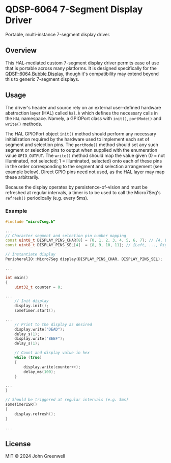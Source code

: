 # QDSP-6064 7-Segment Display Driver

Portable, multi-instance 7-segment display driver.

## Overview

This HAL-mediated custom 7-segment display driver permits ease of use that is portable across many platforms. It is designed specifically for the [QDSP-6064 Bubble Display](https://www.sparkfun.com/products/retired/12710), though it's compatibility may extend beyond this to generic 7-segment displays.

## Usage

The driver's header and source rely on an external user-defined hardware abstraction layer (HAL) called `hal.h` which defines the necessary calls in the `HAL` namespace. Namely, a GPIOPort class with `init()`, `portMode()` and `write()` methods.

The HAL GPIOPort object `init()` method should perform any necessary initialization required by the hardware used to implement each set of segment and selection pins. The `portMode()` method should set any such segment or selection pins to output when supplied with the enumeration value `GPIO_OUTPUT`. The `write()` method should map the value given (0 = not illuminated, not selected; 1 = illuminated, selected) onto each of these pins in the order corresponding to the segment and selection arrangement (see example below). Direct GPIO pins need not used, as the HAL layer may map these arbitrarily.

Because the display operates by persistence-of-vision and must be refreshed at regular intervals, a timer is to be used to call the Micro7Seg's `refresh()` periodically (e.g. every 5ms).

### Example

```cpp
#include "micro7seg.h"

...
// Character segment and selection pin number mapping
const uint8_t DISPLAY_PINS_CHAR[8] = {0, 1, 2, 3, 4, 5, 6, 7}; // {A, B, C, D, E, F, G, DG}
const uint8_t DISPLAY_PINS_SEL[4]  = {8, 9, 10, 11}; // {Left, ..., Right}

// Instantiate display
PeripheralIO::Micro7Seg display(DISPLAY_PINS_CHAR, DISPLAY_PINS_SEL);

...

int main()
{
    uint32_t counter = 0;

...
    // Init display
    display.init();
    someTimer.start();

...
    // Print to the display as desired
    display.write("DEAD");
    delay_s(1);
    display.write("BEEF");
    delay_s(1);

    // Count and display value in hex
    while (true)
    {
        display.write(counter++);
        delay_ms(100);
    }

...
}

// Should be triggered at regular intervals (e.g. 5ms)
someTimerISR()
{
    display.refresh();
}

...
```

## License

MIT © 2024 John Greenwell